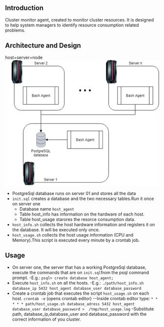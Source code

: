 ## Introduction
Cluster monitor agent, created to monitor cluster resources. 
It is designed to help system managers to identify resource consumption related problems.

## Architecture and Design
host=server=node
![alt text](https://raw.githubusercontent.com/andrenq/host_agent/master/Cluster.png)
- PostgreSql database runs on server 01 and stores all the data
- `init.sql` creates a database and the two necessary tables.Run it once on server one
    - Database name `host_agent`
    - Table host_info has information on the hardware of each host. 
    - Table host_usage starores the resorce consumption data.
- `host_info.sh` collects the host hardware information and registers it on the database. It will be executed only once.
- `host_usage.sh` collects the host usage information (CPU and Memory).This script is executed every minute by a crontab job.

## Usage
 - On server one, the server that has a working PostgreSql database, execute the commands that are on `init.sql`from the psql command prompt.
 -E.g.: `psql> create database host_agent;`
 - Execute `host_info.sh` on all the hosts.
 -E.g.: `./path/host_info.sh database_ip 5432 host_agent database_user database_password`
 - Create a crontab job that executes the script `host_usage.sh` on each host.
    `crontab -e` (opens crontab editor)
    --Inside crontab editor type:
        `* * * * * path/host_usage.sh database_adress 5432 host_agent database_user database_password >  /tmp/host_usage.log`
        -Substitute path, database_ip,database_user and database_password with the correct information of you cluster.
